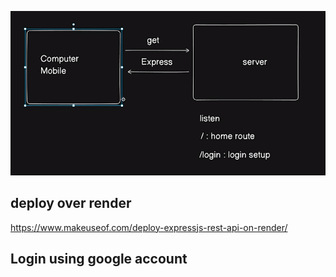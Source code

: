 ![alt text](./api.png "API Request")

## deploy over render

https://www.makeuseof.com/deploy-expressjs-rest-api-on-render/

## Login using google account
